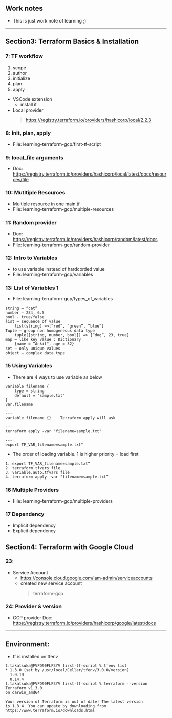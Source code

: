 ## Work notes
- This is just work note of learning ;)

---
## Section3: Terraform Basics & Installation
### 7: TF workflow
1. scope
2. author
3. initialize
4. plan
5. apply

- VSCode extension
    - install it
- Local provider
    > https://registry.terraform.io/providers/hashicorp/local/2.2.3

### 8: init, plan, apply
- File: learning-terraform-gcp/first-tf-script

### 9: local_file arguments
- Doc: https://registry.terraform.io/providers/hashicorp/local/latest/docs/resources/file

### 10: Mutltiple Resources
- Multiple resource in one main.tf
- File: learning-terraform-gcp/multiple-resources

### 11: Random provider
- Doc: https://registry.terraform.io/providers/hashicorp/random/latest/docs
- File: learning-terraform-gcp/random-provider

### 12: Intro to Variables
- to use variable instead of hardcorded value
- File: learning-terraform-gcp/variables

### 13: List of Variables 1
- File: learning-terraform-gcp/types_of_variables
```
string – “cat”
number – 234, 6.5
bool - true/false
list – sequence of value
    list(string) =>[“red”, “green”, “blue”]
Tuple – group non homogeneous data type
    tuple([string, number, bool]) => [“dog”, 23, true]
map – like key value : Dictionary
    {name = “Ankit", age = 32}
set – only unique values
object – complex data type
```

### 15 Using Variables
- There are 4 ways to use variable as below
```
variable filename {
    type = string
    default = "sample.txt"
}
var.filename

---
variable filename {}    Terraform apply will ask

---
terraform apply -var "filename=sample.txt"

---
export TF_VAR_filename=sample.txt"
```
- The order of loading variable. 1 is higher priority = load first
```
1. export TF_VAR_filename=sample.txt“
2. terraform.tfvars file
3. variable.auto.tfvars file
4. terraform apply -var "filename=sample.txt”
```

### 16 Multiple Providers
- File: learning-terraform-gcp/multiple-providers

### 17 Dependency
- Implicit dependency
- Explicit dependency

## Section4: Terraform with Google Cloud

### 23:
- Service Account
    - https://console.cloud.google.com/iam-admin/serviceaccounts
    - created new service account
        > terraform-gcp

### 24: Provider & version
- GCP provider Doc: https://registry.terraform.io/providers/hashicorp/google/latest/docs


---

## Environment:
- tf is installed on tfenv 
```
t.takatsuka@FVFD90FLP3YV first-tf-script % tfenv list
* 1.3.0 (set by /usr/local/Cellar/tfenv/3.0.0/version)
  1.0.10
  0.14.4
t.takatsuka@FVFD90FLP3YV first-tf-script % terraform --version
Terraform v1.3.0
on darwin_amd64

Your version of Terraform is out of date! The latest version
is 1.3.4. You can update by downloading from https://www.terraform.io/downloads.html
```